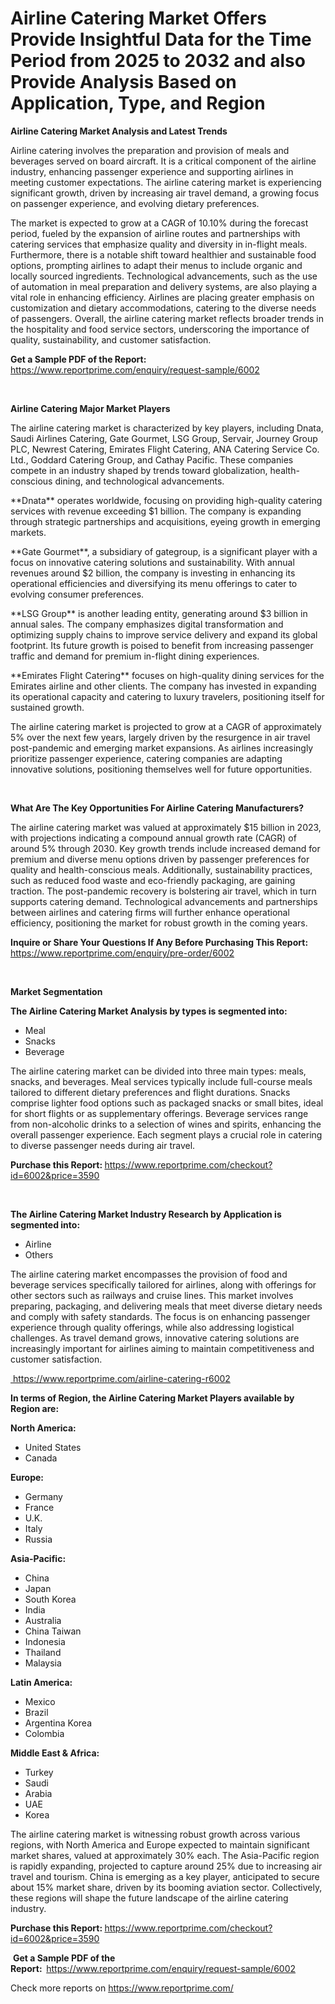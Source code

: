<p><h1>Airline Catering Market Offers Provide Insightful Data for the Time Period from 2025 to 2032 and also Provide Analysis Based on Application, Type, and Region</h1></p><p><strong>Airline Catering Market Analysis and Latest Trends</strong></p>
<p><p>Airline catering involves the preparation and provision of meals and beverages served on board aircraft. It is a critical component of the airline industry, enhancing passenger experience and supporting airlines in meeting customer expectations. The airline catering market is experiencing significant growth, driven by increasing air travel demand, a growing focus on passenger experience, and evolving dietary preferences.</p><p>The market is expected to grow at a CAGR of 10.10% during the forecast period, fueled by the expansion of airline routes and partnerships with catering services that emphasize quality and diversity in in-flight meals. Furthermore, there is a notable shift toward healthier and sustainable food options, prompting airlines to adapt their menus to include organic and locally sourced ingredients. Technological advancements, such as the use of automation in meal preparation and delivery systems, are also playing a vital role in enhancing efficiency. Airlines are placing greater emphasis on customization and dietary accommodations, catering to the diverse needs of passengers. Overall, the airline catering market reflects broader trends in the hospitality and food service sectors, underscoring the importance of quality, sustainability, and customer satisfaction.</p></p>
<p><strong>Get a Sample PDF of the Report:&nbsp;</strong> <a href="https://www.reportprime.com/enquiry/request-sample/6002?utm_campaign=2306&utm_medium=2&utm_source=Github&utm_content=ia&utm_term=19032025&utm_id=airline-catering">https://www.reportprime.com/enquiry/request-sample/6002</a></p>
<p>&nbsp;</p>
<p><strong>Airline Catering Major Market Players</strong></p>
<p><p>The airline catering market is characterized by key players, including Dnata, Saudi Airlines Catering, Gate Gourmet, LSG Group, Servair, Journey Group PLC, Newrest Catering, Emirates Flight Catering, ANA Catering Service Co. Ltd., Goddard Catering Group, and Cathay Pacific. These companies compete in an industry shaped by trends toward globalization, health-conscious dining, and technological advancements.</p><p>**Dnata** operates worldwide, focusing on providing high-quality catering services with revenue exceeding $1 billion. The company is expanding through strategic partnerships and acquisitions, eyeing growth in emerging markets.</p><p>**Gate Gourmet**, a subsidiary of gategroup, is a significant player with a focus on innovative catering solutions and sustainability. With annual revenues around $2 billion, the company is investing in enhancing its operational efficiencies and diversifying its menu offerings to cater to evolving consumer preferences.</p><p>**LSG Group** is another leading entity, generating around $3 billion in annual sales. The company emphasizes digital transformation and optimizing supply chains to improve service delivery and expand its global footprint. Its future growth is poised to benefit from increasing passenger traffic and demand for premium in-flight dining experiences.</p><p>**Emirates Flight Catering** focuses on high-quality dining services for the Emirates airline and other clients. The company has invested in expanding its operational capacity and catering to luxury travelers, positioning itself for sustained growth.</p><p>The airline catering market is projected to grow at a CAGR of approximately 5% over the next few years, largely driven by the resurgence in air travel post-pandemic and emerging market expansions. As airlines increasingly prioritize passenger experience, catering companies are adapting innovative solutions, positioning themselves well for future opportunities.</p></p>
<p>&nbsp;</p>
<p><strong>What Are The Key Opportunities For Airline Catering Manufacturers?</strong></p>
<p><p>The airline catering market was valued at approximately $15 billion in 2023, with projections indicating a compound annual growth rate (CAGR) of around 5% through 2030. Key growth trends include increased demand for premium and diverse menu options driven by passenger preferences for quality and health-conscious meals. Additionally, sustainability practices, such as reduced food waste and eco-friendly packaging, are gaining traction. The post-pandemic recovery is bolstering air travel, which in turn supports catering demand. Technological advancements and partnerships between airlines and catering firms will further enhance operational efficiency, positioning the market for robust growth in the coming years.</p></p>
<p><strong>Inquire or Share Your Questions If Any Before Purchasing This Report:</strong> <a href="https://www.reportprime.com/enquiry/pre-order/6002?utm_campaign=2306&utm_medium=2&utm_source=Github&utm_content=ia&utm_term=19032025&utm_id=airline-catering">https://www.reportprime.com/enquiry/pre-order/6002</a></p>
<p>&nbsp;</p>
<p><strong>Market Segmentation</strong></p>
<p><strong>The Airline Catering Market Analysis by types is segmented into:</strong></p>
<p><ul><li>Meal</li><li>Snacks</li><li>Beverage</li></ul></p>
<p><p>The airline catering market can be divided into three main types: meals, snacks, and beverages. Meal services typically include full-course meals tailored to different dietary preferences and flight durations. Snacks comprise lighter food options such as packaged snacks or small bites, ideal for short flights or as supplementary offerings. Beverage services range from non-alcoholic drinks to a selection of wines and spirits, enhancing the overall passenger experience. Each segment plays a crucial role in catering to diverse passenger needs during air travel.</p></p>
<p><strong>Purchase this Report:&nbsp;</strong><a href="https://www.reportprime.com/checkout?id=6002&price=3590&utm_campaign=2306&utm_medium=2&utm_source=Github&utm_content=ia&utm_term=19032025&utm_id=airline-catering">https://www.reportprime.com/checkout?id=6002&price=3590</a></p>
<p>&nbsp;</p>
<p><strong>The Airline Catering Market Industry Research by Application is segmented into:</strong></p>
<p><ul><li>Airline</li><li>Others</li></ul></p>
<p><p>The airline catering market encompasses the provision of food and beverage services specifically tailored for airlines, along with offerings for other sectors such as railways and cruise lines. This market involves preparing, packaging, and delivering meals that meet diverse dietary needs and comply with safety standards. The focus is on enhancing passenger experience through quality offerings, while also addressing logistical challenges. As travel demand grows, innovative catering solutions are increasingly important for airlines aiming to maintain competitiveness and customer satisfaction.</p></p>
<p><a href="https://www.reportprime.com/airline-catering-r6002?utm_campaign=2306&utm_medium=2&utm_source=Github&utm_content=ia&utm_term=19032025&utm_id=airline-catering">&nbsp;https://www.reportprime.com/airline-catering-r6002</a></p>
<p><strong>In terms of Region, the Airline Catering Market Players available by Region are:</strong></p>
<p>
    <p> <strong> North America: </strong>
        <ul>
            <li>United States</li>
            <li>Canada</li>
        </ul>
        </p> 
    <p> <strong> Europe: </strong>
        <ul>
            <li>Germany</li>
            <li>France</li>
            <li>U.K.</li>
            <li>Italy</li>
            <li>Russia</li>
        </ul>
        </p> 
    <p> <strong> Asia-Pacific: </strong>
        <ul>
            <li>China</li>
            <li>Japan</li>
            <li>South Korea</li>
            <li>India</li>
            <li>Australia</li>
            <li>China Taiwan</li>
            <li>Indonesia</li>
            <li>Thailand</li>
            <li>Malaysia</li>
        </ul>
        </p> 
    <p> <strong> Latin America: </strong>
        <ul>
            <li>Mexico</li>
            <li>Brazil</li>
            <li>Argentina Korea</li>
            <li>Colombia</li>
        </ul>
        </p> 
    <p> <strong> Middle East & Africa: </strong>
        <ul>
            <li>Turkey</li>
            <li>Saudi</li>
            <li>Arabia</li>
            <li>UAE</li>
            <li>Korea</li>
        </ul>
    </p>
    </p>
<p><p>The airline catering market is witnessing robust growth across various regions, with North America and Europe expected to maintain significant market shares, valued at approximately 30% each. The Asia-Pacific region is rapidly expanding, projected to capture around 25% due to increasing air travel and tourism. China is emerging as a key player, anticipated to secure about 15% market share, driven by its booming aviation sector. Collectively, these regions will shape the future landscape of the airline catering industry.</p></p>
<p><strong>Purchase this Report: </strong><a href="https://www.reportprime.com/checkout?id=6002&price=3590&utm_campaign=2306&utm_medium=2&utm_source=Github&utm_content=ia&utm_term=19032025&utm_id=airline-catering">https://www.reportprime.com/checkout?id=6002&price=3590</a></p>
<p>&nbsp;<strong>Get a Sample PDF of the Report:&nbsp;&nbsp;</strong><a href="https://www.reportprime.com/enquiry/request-sample/6002?utm_campaign=2306&utm_medium=2&utm_source=Github&utm_content=ia&utm_term=19032025&utm_id=airline-catering">https://www.reportprime.com/enquiry/request-sample/6002</a></p>
<p><strong></strong></p>
<p>Check more reports on <a href="https://www.reportprime.com/?utm_campaign=2306&utm_medium=2&utm_source=Github&utm_content=ia&utm_term=19032025&utm_id=airline-catering">https://www.reportprime.com/</a></p>